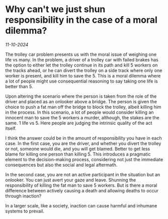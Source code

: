 # Why can't we just shun responsibility in the case of a moral dilemma?

*11-10-2024*

The trolley car problem presents us with the moral issue of weighing one life vs many. In the problem, a driver of a trolley car with failed brakes has the option to either let the trolley continue in its path and kill 5 workers on the tracks ahead, or he can divert the trolley on a side track where only one worker is present, and kill him to save the 5. This is a moral dilemma where a lot of people might use consequential reasoning to say taking one life is better than 5.

Upon altering the scenario where the person is taken from the role of the driver and placed as an onlooker above a bridge. The person is given the choice to push a fat man off the bridge to block the trolley, albeit killing him in the process. In this scenario, a lot of people would consider killing an innocent man to save the 5 workers a murder, although, the stakes are the same. 1 life vs 5. Here people are judging the intrinsic quality of the act itself.

I think the answer could be in the amount of responsibility you have in each case. In the first case, you are the driver, and whether you divert the trolley or not, someone would die, and you will get blamed. Better to get less blame for killing one person than killing 5. This introduces a pragmatic element to the decision-making process, considering not just the immediate consequences but also the social and legal aftermath.

In the second case, you are not an active participant in the situation but an onlooker. You can just avert your gaze and leave. Shunning the responsibility of killing the fat man to save 5 workers. But is there a moral difference between actively causing a death and allowing deaths to occur through inaction?

In a larger scale, like a society, inaction can cause harmful and inhumane systems to prevail. 